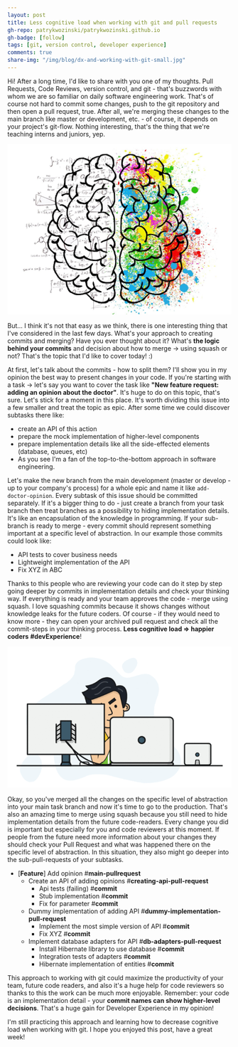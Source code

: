 ```yaml
---
layout: post
title: Less cognitive load when working with git and pull requests
gh-repo: patrykwozinski/patrykwozinski.github.io
gh-badge: [follow]
tags: [git, version control, developer experience]
comments: true
share-img: "/img/blog/dx-and-working-with-git-small.jpg"
---
```


Hi! After a long time, I'd like to share with you one of my thoughts. Pull Requests, Code Reviews, version control, and git - that's buzzwords with whom we are so familiar on daily software engineering work. That's of course not hard to commit some changes, push to the git repository and then open a pull request, true. After all, we're merging these changes to the main branch like master or development, etc. - of course, it depends on your project's git-flow. Nothing interesting, that's the thing that we're teaching interns and juniors, yep.

<p align="center">
    <img src="/img/blog/dx-and-working-with-git.jpg" alt="Cognitive load when working with git"/>
</p>

But... I think it's not that easy as we think, there is one interesting thing that I've considered in the last few days. What's your approach to creating commits and merging? Have you ever thought about it? What's **the logic behind your commits** and decision about how to merge -> using squash or not? That's the topic that I'd like to cover today! :)

At first, let's talk about the commits - how to split them? I'll show you in my opinion the best way to present changes in your code. If you're starting with a task -> let's say you want to cover the task like **"New feature request: adding an opinion about the doctor"**. It's huge to do on this topic, that's sure. Let's stick for a moment in this place. It's worth dividing this issue into a few smaller and treat the topic as epic. After some time we could discover subtasks there like:
<ul>
<li>create an API of this action</li>
<li>prepare the mock implementation of higher-level components</li>
<li>prepare implementation details like all the side-effected elements (database, queues, etc)</li>
<li>As you see I'm a fan of the top-to-the-bottom approach in software engineering.</li>
</ul>

Let's make the new branch from the main development (master or develop - up to your company's process) for a whole epic and name it like `add-doctor-opinion`. Every subtask of this issue should be committed separately. If it's a bigger thing to do - just create a branch from your task branch then treat branches as a possibility to hiding implementation details. It's like an encapsulation of the knowledge in programming. If your sub-branch is ready to merge - every commit should represent something important at a specific level of abstraction. In our example those commits could look like:
<ul>
<li>API tests to cover business needs</li>
<li>Lightweight implementation of the API</li>
<li>Fix XYZ in ABC</li>
</ul>

Thanks to this people who are reviewing your code can do it step by step going deeper by commits in implementation details and check your thinking way. If everything is ready and your team approves the code - merge using squash. I love squashing commits because it shows changes without knowledge leaks for the future coders. Of course - if they would need to know more - they can open your archived pull request and check all the commit-steps in your thinking process. **Less cognitive load => happier coders** **#devExperience**!

<p align="center">
    <img src="/img/blog/dx-and-working-with-git.gif" alt="Developer Experience and pull requests"/>
</p>

Okay, so you've merged all the changes on the specific level of abstraction into your main task branch and now it's time to go to the production. That's also an amazing time to merge using squash because you still need to hide implementation details from the future code-readers. Every change you did is important but especially for you and code reviewers at this moment. If people from the future need more information about your changes they should check your Pull Request and what was happened there on the specific level of abstraction. In this situation, they also might go deeper into the sub-pull-requests of your subtasks.

* [**Feature**] Add opinion #**main-pullrequest**
  * Create an API of adding opinions #**creating-api-pull-request**
    * Api tests (failing) #**commit**
    * Stub implementation #**commit**
    * Fix for parameter #**commit**
  * Dummy implementation of adding API #**dummy-implementation-pull-request**
    * Implement the most simple version of API #**commit**
    * Fix XYZ #**commit**
  * Implement database adapters for API #**db-adapters-pull-request**
    * Install Hibernate library to use database #**commit**
    * Integration tests of adapters #**commit**
    * Hibernate implementation of entities #**commit**

This approach to working with git could maximize the productivity of your team, future code readers, and also it's a huge help for code reviewers so thanks to this the work can be much more enjoyable. Remember: your code is an implementation detail - your **commit names can show higher-level decisions**. That's a huge gain for Developer Experience in my opinion!

I'm still practicing this approach and learning how to decrease cognitive load when working with git. I hope you enjoyed this post, have a great week!
